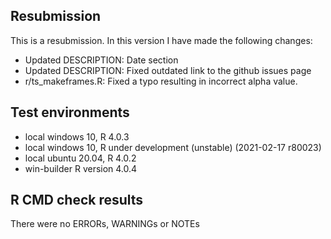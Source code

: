 ## Resubmission
This is a resubmission. In this version I have made the following changes:

* Updated DESCRIPTION: Date section
* Updated DESCRIPTION: Fixed outdated link to the github issues page
* r/ts_makeframes.R: Fixed a typo resulting in incorrect alpha value.

## Test environments
* local windows 10, R 4.0.3
* local windows 10, R under development (unstable) (2021-02-17 r80023)
* local ubuntu 20.04, R 4.0.2
* win-builder  R version 4.0.4

## R CMD check results

There were no ERRORs, WARNINGs or NOTEs


